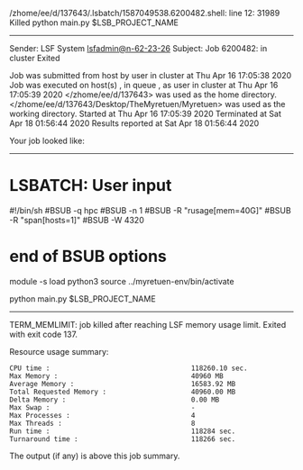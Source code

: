 /zhome/ee/d/137643/.lsbatch/1587049538.6200482.shell: line 12: 31989 Killed                  python main.py $LSB_PROJECT_NAME

------------------------------------------------------------
Sender: LSF System <lsfadmin@n-62-23-26>
Subject: Job 6200482: <NNAgent58000-IMP-sample-length10-hist10> in cluster <dcc> Exited

Job <NNAgent58000-IMP-sample-length10-hist10> was submitted from host <n-62-27-19> by user <s183905> in cluster <dcc> at Thu Apr 16 17:05:38 2020
Job was executed on host(s) <n-62-23-26>, in queue <hpc>, as user <s183905> in cluster <dcc> at Thu Apr 16 17:05:39 2020
</zhome/ee/d/137643> was used as the home directory.
</zhome/ee/d/137643/Desktop/TheMyretuen/Myretuen> was used as the working directory.
Started at Thu Apr 16 17:05:39 2020
Terminated at Sat Apr 18 01:56:44 2020
Results reported at Sat Apr 18 01:56:44 2020

Your job looked like:

------------------------------------------------------------
# LSBATCH: User input
#!/bin/sh
#BSUB -q hpc
#BSUB -n 1
#BSUB -R "rusage[mem=40G]"
#BSUB -R "span[hosts=1]"
#BSUB -W 4320
# end of BSUB options

module -s load python3
source ../myretuen-env/bin/activate

python main.py $LSB_PROJECT_NAME


------------------------------------------------------------

TERM_MEMLIMIT: job killed after reaching LSF memory usage limit.
Exited with exit code 137.

Resource usage summary:

    CPU time :                                   118260.10 sec.
    Max Memory :                                 40960 MB
    Average Memory :                             16583.92 MB
    Total Requested Memory :                     40960.00 MB
    Delta Memory :                               0.00 MB
    Max Swap :                                   -
    Max Processes :                              4
    Max Threads :                                8
    Run time :                                   118284 sec.
    Turnaround time :                            118266 sec.

The output (if any) is above this job summary.

